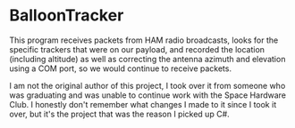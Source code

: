 # BalloonTracker

This program receives packets from HAM radio broadcasts, looks for the specific trackers that were on our payload, and recorded the location (including altitude) as well as correcting the antenna azimuth and elevation using a COM port, so we would continue to receive packets.

I am not the original author of this project, I took over it from someone who was graduating and was unable to continue work with the Space Hardware Club. I honestly don't remember what changes I made to it since I took it over, but it's the project that was the reason I picked up C#.
